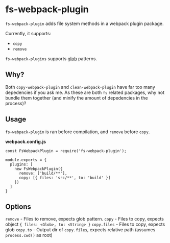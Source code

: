 # fs-webpack-plugin

`fs-webpack-plugin` adds file system methods in a webpack plugin package.

Currently, it supports:

 - `copy`
 - `remove`

`fs-webpack-plugins` supports [glob](https://en.wikipedia.org/wiki/Glob_(programming)) patterns.

## Why?

Both `copy-webpack-plugin` and `clean-webpack-plugin` have far too many depedencies if you ask me. As these are both `fs` related packages, why not bundle them together (and minify the amount of depedencies in the process)?

## Usage

`fs-webpack-plugin` is ran before compilation, and `remove` before `copy`.

<b>webpack.config.js</b>

```JS
const FsWebpackPlugin = require('fs-webpack-plugin');

module.exports = {
  plugins: [
    new FsWebpackPlugin({
      remove: ['build/**'],
      copy: [{ files: 'src/**', to: 'build' }]
    })
  ]
}
```

## Options

`remove` - Files to remove, expects glob pattern.
`copy` - Files to copy, expects object `{ files: <Glob>, to: <String> }`
`copy.files` - Files to copy, expects glob
`copy.to` - Output dir of `copy.files`, expects relative path (assumes `process.cwd()` as root)
